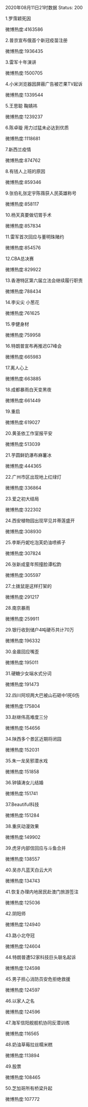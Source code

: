 2020年08月11日21时数据
Status: 200

1.罗霈颖死因

微博热度:4163586

2.普京宣布俄首个新冠疫苗注册

微博热度:1936435

3.雷军十年演讲

微博热度:1500705

4.小米浏览器因屏蔽广告被芒果TV起诉

微博热度:1339544

5.王思聪 鞠婧祎

微博热度:1239237

6.陈卓璇 用力过猛未必达到优质

微博热度:1118681

7.新西兰疫情

微博热度:874762

8.有钱人上班的原因

微博热度:859346

9.张伯礼张定宇陈薇获人民英雄称号

微博热度:858117

10.杨天真要做切胃手术

微博热度:857834

11.雷军首次回应与董明珠赌约

微博热度:854576

12.CBA总决赛

微博热度:829922

13.香港特区第六届立法会继续履行职责

微博热度:788434

14.李尖尖 小葱花

微博热度:761625

15.李健身材

微博热度:759958

16.特朗普宣布再推迟G7峰会

微博热度:665983

17.离人心上

微博热度:663885

18.成都暴雨白天变黑夜

微博热度:661449

19.重启

微博热度:619027

20.黄圣依工作室报平安

微博热度:513039

21.芋圆鲜奶瀑布麻薯冰

微博热度:444365

22.广州市区出现地上红绿灯

微博热度:336864

23.爱之初大结局

微博热度:322302

24.西安植物园出现罕见并蒂莲盛开

微博热度:308930

25.李斯丹妮吃泡芙奶油喷裤子

微博热度:307824

26.张新成童年照撞脸谭松韵

微博热度:305597

27.土拨鼠是这样打架的

微博热度:291217

28.南京暴雨

微博热度:259911

29.银行收到储户4吨硬币共计70万

微博热度:196332

30.金晨回应嘴歪

微博热度:195011

31.硬糖少女端水式分词

微博热度:191473

32.四川阿坝两大巴被山石砸中1死6伤

微博热度:175804

33.赵继伟高难度三分

微博热度:154656

34.陕西多个景区近期将闭园

微博热度:152031

35.朱一龙吴邪潜水戏

微博热度:151858

36.钟镇涛女儿结婚

微博热度:151741

37.Beautiful科技

微博热度:151284

38.重庆动漫效果

微博热度:149902

39.虎牙内部信回应与斗鱼合并

微博热度:138557

40.吴亦凡蓝天白云大片

微博热度:134743

41.恢复办理内地居民赴澳门旅游签注

微博热度:125036

42.阴阳师

微博热度:124940

43.路小北夺冠

微博热度:124604

44.特朗普遭52家科技巨头联名起诉

微博热度:124598

45.男子担心消防员安危拒绝救援

微博热度:124597

46.以家人之名

微博热度:124596

47.海军信阳舰舰机协同反潜训练

微博热度:116565

48.奶油草莓拉丝糯米糕

微博热度:113894

49.股票

微博热度:108465

50.芝加哥所有桥梁升起

微博热度:107772

